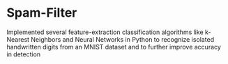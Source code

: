 # Spam-Filter
Implemented several feature-extraction classification algorithms like k-Nearest Neighbors and Neural Networks in Python to recognize isolated handwritten digits from an MNIST dataset and to further improve accuracy in detection

